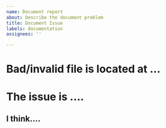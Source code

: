 ```yaml
---
name: Document report
about: Describe the document problem
title: Document Issue
labels: documentation
assignees: ''

---
```


# Bad/invalid file is located at ... 

# The issue is ....

## I think....
